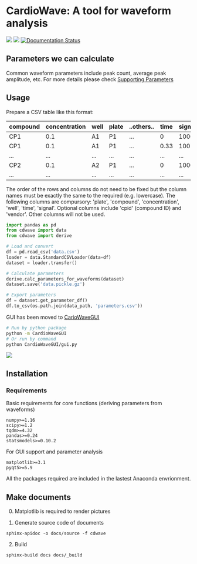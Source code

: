 CardioWave: A tool for waveform analysis
===

![](https://img.shields.io/pypi/v/CardioWave)
![](https://img.shields.io/github/workflow/status/zealseeker/cardiowave/Python%20Package%20using%20Conda)
[![Documentation Status](https://readthedocs.org/projects/cardiowave/badge/?version=latest)](https://cardiowave.readthedocs.io/en/latest/?badge=latest)

## Parameters we can calculate

Common waveform parameters include peak count, average peak amplitude, etc. For more details please check
[Supporting Parameters](docs/support_parameters.rst)

## Usage

Prepare a CSV table like this format:

compound|concentration|well|plate|..others..|time|signal
----|----|----|-----|----|----|----
CP1|0.1|A1|P1|...|0|1000
CP1|0.1|A1|P1|...|0.33|1001
...|...|...|...|...|...|...
CP2|0.1|A2|P1|...|0|1000
...|...|...|...|...|...|...

The order of the rows and columns do not need to be fixed but the column names
must be exactly the same to the required (e.g. lowercase). The following columns
are compursory: 'plate', 'compound', 'concentration', 'well', 'time', 'signal'.
Optional columns include 'cpid' (compound ID) and 'vendor'. Other columns will
not be used.

```py
import pandas as pd
from cdwave import data
from cdwave import derive

# Load and convert
df = pd.read_csv('data.csv')
loader = data.StandardCSVLoader(data=df)
dataset = loader.transfer()

# Calculate parameters
derive.calc_parameters_for_waveforms(dataset)
dataset.save('data.pickle.gz')

# Export parameters
df = dataset.get_parameter_df()
df.to_csv(os.path.join(data_path, 'parameters.csv'))
```

GUI has been moved to [CarioWaveGUI](https://github.com/zealseeker/CardioWaveGUI)

```sh
# Run by python package
python -m CardioWaveGUI
# Or run by command
python CardioWaveGUI/gui.py
```

![](docs/pic/gui.png)

## Installation

### Requirements

Basic requirements for core functions (deriving parameters from waveforms)
```
numpy>=1.16
scipy>=1.2
tqdm>=4.32
pandas>=0.24
statsmodels>=0.10.2
```
For GUI support and parameter analysis
```
matplotlib>=3.1
pyqt5>=5.9
```
All the packages required are included in the lastest Anaconda envrionment.

## Make documents

0. Matplotlib is required to render pictures

1. Generate source code of documents
```
sphinx-apidoc -o docs/source -f cdwave
```
2. Build
```
sphinx-build docs docs/_build
```

